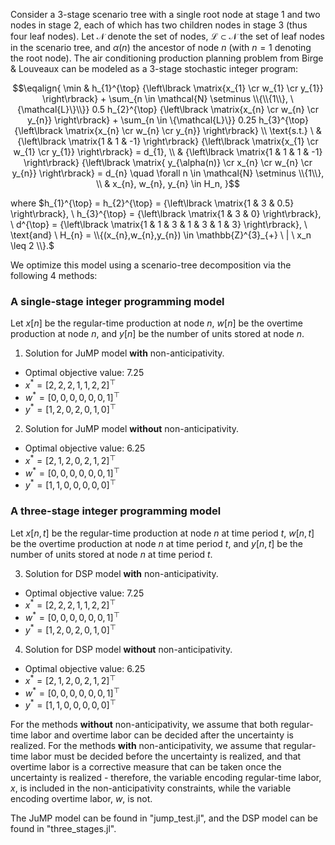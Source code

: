 Consider a 3-stage scenario tree with a single root node at stage 1 and two nodes in stage 2, each of which has two children nodes in stage 3 (thus four leaf nodes). Let $\mathcal{N}$ denote the set of nodes, $\mathcal{L} \subset \mathcal{N}$ the set of leaf nodes in the scenario tree, and $\alpha(n)$ the ancestor of node $n$ (with $n = 1$ denoting the root node). The air conditioning production planning problem from Birge & Louveaux can be modeled as a 3-stage stochastic integer program:

$$\eqalign{
\min & h_{1}^{\top} {\left\lbrack \matrix{x_{1} \cr w_{1} \cr y_{1}} \right\rbrack} + \sum_{n \in \mathcal{N} \setminus \\{\\{1\\}, \{\mathcal{L}\}\\}} 0.5 h_{2}^{\top} {\left\lbrack \matrix{x_{n} \cr w_{n} \cr y_{n}} \right\rbrack} + \sum_{n \in \{\mathcal{L}\}} 0.25 h_{3}^{\top} {\left\lbrack \matrix{x_{n} \cr w_{n} \cr y_{n}} \right\rbrack} \\
\text{s.t.} \ & {\left\lbrack \matrix{1 & 1 & -1} \right\rbrack} {\left\lbrack \matrix{x_{1} \cr w_{1} \cr y_{1}} \right\rbrack} = d_{1}, \\
& {\left\lbrack \matrix{1 & 1 & 1 & -1} \right\rbrack} {\left\lbrack \matrix{ y_{\alpha(n)} \cr x_{n} \cr w_{n} \cr y_{n}} \right\rbrack} = d_{n} \quad \forall n \in \mathcal{N} \setminus \\{1\\}, \\
& x_{n}, w_{n}, y_{n} \in H_n,
}$$ 

where
$h_{1}^{\top} = h_{2}^{\top} = {\left\lbrack \matrix{1 & 3 & 0.5} \right\rbrack}, \ h_{3}^{\top} = {\left\lbrack \matrix{1 & 3 & 0} \right\rbrack}, \ d^{\top} = {\left\lbrack \matrix{1 & 1 & 3 & 1 & 3 & 1 & 3} \right\rbrack}, \ \text{and} \ H_{n} = \\{(x_{n},w_{n},y_{n}) \in \mathbb{Z}^{3}_{+} \ | \ x_n \leq 2 \\}.$


We optimize this model using a scenario-tree decomposition via the following 4 methods:

### A single-stage integer programming model
Let $x[n]$ be the regular-time production at node $n$, $w[n]$ be the overtime production at node $n$, and $y[n]$ be the number of units stored at node $n$.

1. Solution for JuMP model __with__ non-anticipativity. 
- Optimal objective value: 7.25
- $x^* = [2, 2, 2, 1, 1, 2, 2]^{\top}$
- $w^* = [0, 0, 0, 0, 0, 0, 1]^{\top}$
- $y^* = [1, 2, 0, 2, 0, 1, 0]^{\top}$

2. Solution for JuMP model __without__ non-anticipativity. 
- Optimal objective value: 6.25
- $x^* = [2, 1, 2, 0, 2, 1, 2]^{\top}$
- $w^* = [0, 0, 0, 0, 0, 0, 1]^{\top}$
- $y^* = [1, 1, 0, 0, 0, 0, 0]^{\top}$

### A three-stage integer programming model
Let $x[n,t]$ be the regular-time production at node $n$ at time period $t$, $w[n,t]$ be the overtime production at node $n$ at time period $t$, and $y[n,t]$ be the number of units stored at node $n$ at time period $t$.

3. Solution for DSP model __with__ non-anticipativity.
- Optimal objective value: 7.25
- $x^* = [2, 2, 2, 1, 1, 2, 2]^{\top}$
- $w^* = [0, 0, 0, 0, 0, 0, 1]^{\top}$
- $y^* = [1, 2, 0, 2, 0, 1, 0]^{\top}$

4. Solution for DSP model __without__ non-anticipativity. 
- Optimal objective value: 6.25
- $x^* = [2, 1, 2, 0, 2, 1, 2]^{\top}$
- $w^* = [0, 0, 0, 0, 0, 0, 1]^{\top}$
- $y^* = [1, 1, 0, 0, 0, 0, 0]^{\top}$

For the methods __without__ non-anticipativity, we assume that both regular-time labor and overtime labor can be decided after the uncertainty is realized. For the methods __with__ non-anticipativity, we assume that regular-time labor must be decided before the uncertainty is realized, and that overtime labor is a corrective measure that can be taken once the uncertainty is realized - therefore, the variable encoding regular-time labor, $x$, is included in the non-anticipativity constraints, while the variable encoding overtime labor, $w$, is not. 

The JuMP model can be found in "jump_test.jl", and the DSP model can be found in "three_stages.jl". 
